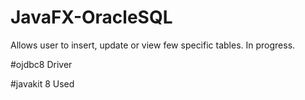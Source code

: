 # JavaFX-OracleSQL
Allows user to insert, update or view few specific tables. In progress. 

#ojdbc8 Driver

#javakit 8 Used
